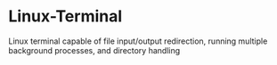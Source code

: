 # Linux-Terminal
Linux terminal capable of file input/output redirection, running multiple background processes, and directory handling
